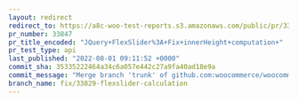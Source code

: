 ```yaml
---
layout: redirect
redirect_to: https://a8c-woo-test-reports.s3.amazonaws.com/public/pr/33847/api/index.html
pr_number: 33847
pr_title_encoded: "JQuery+FlexSlider%3A+Fix+innerHeight+computation+"
pr_test_type: api
last_published: "2022-08-01 09:11:52 +0000"
commit_sha: 35335222464a34c6a057e442c27a9fa40ad18e9a
commit_message: "Merge branch 'trunk' of github.com:woocommerce/woocommerce into fix/3…"
branch_name: fix/33829-flexslider-calculation
---
```

